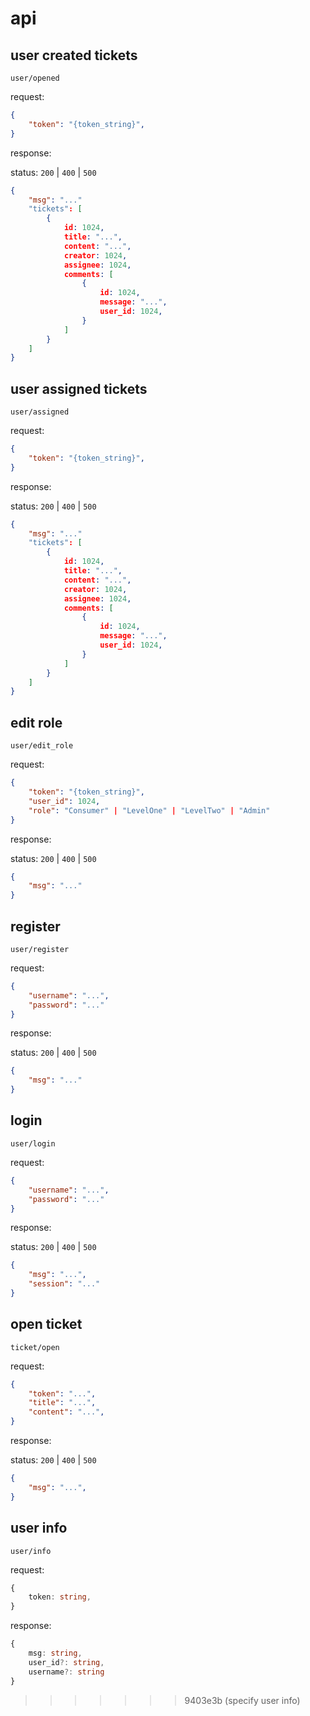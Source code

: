 # api

## user created tickets

`user/opened`

request: 

```json
{
    "token": "{token_string}",
}
```

response: 

status: `200` | `400` | `500`

```json
{
    "msg": "..."
    "tickets": [
        {
            id: 1024,
            title: "...",
            content: "...",
            creator: 1024,
            assignee: 1024,
            comments: [
                {
                    id: 1024,
                    message: "...",
                    user_id: 1024,
                }
            ]
        }
    ]
}
```

## user assigned tickets

`user/assigned`

request: 

```json
{
    "token": "{token_string}",
}
```

response: 

status: `200` | `400` | `500`

```json
{
    "msg": "..."
    "tickets": [
        {
            id: 1024,
            title: "...",
            content: "...",
            creator: 1024,
            assignee: 1024,
            comments: [
                {
                    id: 1024,
                    message: "...",
                    user_id: 1024,
                }
            ]
        }
    ]
}
```

## edit role

`user/edit_role`

request: 

```json
{
    "token": "{token_string}",
    "user_id": 1024,
    "role": "Consumer" | "LevelOne" | "LevelTwo" | "Admin"
}
```

response: 

status: `200` | `400` | `500`

```json
{
    "msg": "..."
}
```

## register

`user/register`

request: 

```json
{
    "username": "...",
    "password": "..."
}
```

response: 

status: `200` | `400` | `500`

```json
{
    "msg": "..."
}
```

## login

`user/login`

request: 

```json
{
    "username": "...",
    "password": "..."
}
```

response: 

status: `200` | `400` | `500`

```json
{
    "msg": "...",
    "session": "..."
}
```

## open ticket

`ticket/open`

request: 

```json
{
    "token": "...",
    "title": "...",
    "content": "...",
}
```

response: 

status: `200` | `400` | `500`

```json
{
    "msg": "...",
}
```

## user info

`user/info`

request:

```ts
{
    token: string,
}
```

response:

```ts
{
    msg: string,
    user_id?: string,
    username?: string
}
```

>>>>>>> 9403e3b (specify user info)
